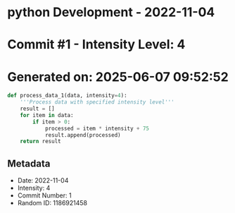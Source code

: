 ﻿# python Development - 2022-11-04
# Commit #1 - Intensity Level: 4
# Generated on: 2025-06-07 09:52:52
```python
def process_data_1(data, intensity=4):
    '''Process data with specified intensity level'''
    result = []
    for item in data:
        if item > 0:
            processed = item * intensity + 75
            result.append(processed)
    return result
```
## Metadata
- Date: 2022-11-04
- Intensity: 4
- Commit Number: 1
- Random ID: 1186921458
